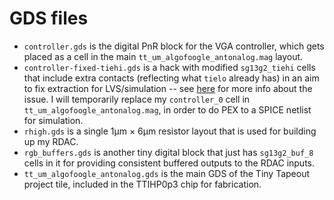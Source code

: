 # GDS files

*   `controller.gds` is the digital PnR block for the VGA controller, which gets placed as a cell in the main `tt_um_algofoogle_antonalog.mag` layout.
*   `controller-fixed-tiehi.gds` is a hack with modified `sg13g2_tiehi` cells that include extra contacts (reflecting what `tielo` already has) in an aim to fix extraction for LVS/simulation -- see [here](https://github.com/IHP-GmbH/IHP-Open-PDK/issues/487) for more info about the issue. I will temporarily replace my `controller_0` cell in `tt_um_algofoogle_antonalog.mag`, in order to do PEX to a SPICE netlist for simulation.
*   `rhigh.gds` is a single 1&mu;m &times; 6&mu;m resistor layout that is used for building up my RDAC.
*   `rgb_buffers.gds` is another tiny digital block that just has `sg13g2_buf_8` cells in it for providing consistent buffered outputs to the RDAC inputs.
*   `tt_um_algofoogle_antonalog.gds` is the main GDS of the Tiny Tapeout project tile, included in the TTIHP0p3 chip for fabrication.
